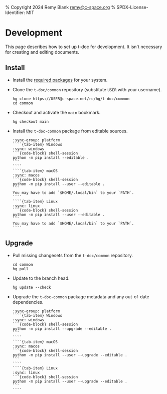 % Copyright 2024 Remy Blank <remy@c-space.org>
% SPDX-License-Identifier: MIT

# Development

This page describes how to set up t-doc for development. It isn't necessary for
creating and editing documents.

## Install

- Install the [required packages](install.md#requirements) for your system.

- Clone the `t-doc/common` repository (substitute `USER` with your username).

  ```{code-block} shell-session
  hg clone https://USER@c-space.net/rc/hg/t-doc/common
  cd common
  ```

- Checkout and activate the `main` bookmark.

  ```{code-block} shell-session
  hg checkout main
  ```

- Install the `t-doc-common` package from editable sources.

  `````{tab-set}
  :sync-group: platform
  ````{tab-item} Windows
  :sync: windows
  ```{code-block} shell-session
  python -m pip install --editable .
  ```
  ````
  ````{tab-item} macOS
  :sync: macos
  ```{code-block} shell-session
  python -m pip install --user --editable .
  ```
  You may have to add `$HOME/.local/bin` to your `PATH`.
  ````
  ````{tab-item} Linux
  :sync: linux
  ```{code-block} shell-session
  python -m pip install --user --editable .
  ```
  You may have to add `$HOME/.local/bin` to your `PATH`.
  ````
  `````

## Upgrade

- Pull missing changesets from the `t-doc/common` repository.

  ```{code-block} shell-session
  cd common
  hg pull
  ```

- Update to the branch head.

  ```{code-block} shell-session
  hg update --check
  ```

- Upgrade the `t-doc-common` package metadata and any out-of-date dependencies.

  `````{tab-set}
  :sync-group: platform
  ````{tab-item} Windows
  :sync: windows
  ```{code-block} shell-session
  python -m pip install --upgrade --editable .
  ```
  ````
  ````{tab-item} macOS
  :sync: macos
  ```{code-block} shell-session
  python -m pip install --user --upgrade --editable .
  ```
  ````
  ````{tab-item} Linux
  :sync: linux
  ```{code-block} shell-session
  python -m pip install --user --upgrade --editable .
  ```
  ````
  `````
